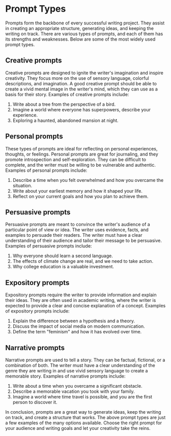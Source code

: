 # Prompt Types

Prompts form the backbone of every successful writing project. They assist in creating an appropriate structure, generating ideas, and keeping the writing on track. There are various types of prompts, and each of them has its strengths and weaknesses. Below are some of the most widely used prompt types.

## Creative prompts

Creative prompts are designed to ignite the writer's imagination and inspire creativity. They focus more on the use of sensory language, colorful descriptions, and imagination. A good creative prompt should be able to create a vivid mental image in the writer's mind, which they can use as a basis for their story. Examples of creative prompts include:

1. Write about a tree from the perspective of a bird.
2. Imagine a world where everyone has superpowers, describe your experience.
3. Exploring a haunted, abandoned mansion at night.

## Personal prompts

These types of prompts are ideal for reflecting on personal experiences, thoughts, or feelings. Personal prompts are great for journaling, and they promote introspection and self-exploration. They can be difficult to complete, and the writer must be willing to be vulnerable and authentic. Examples of personal prompts include:

1. Describe a time when you felt overwhelmed and how you overcame the situation.
2. Write about your earliest memory and how it shaped your life.
3. Reflect on your current goals and how you plan to achieve them.

## Persuasive prompts

Persuasive prompts are meant to convince the writer's audience of a particular point of view or idea. The writer uses evidence, facts, and examples to persuade their readers. The writer must have a clear understanding of their audience and tailor their message to be persuasive. Examples of persuasive prompts include:

1. Why everyone should learn a second language.
2. The effects of climate change are real, and we need to take action.
3. Why college education is a valuable investment.

## Expository prompts

Expository prompts require the writer to provide information and explain their ideas. They are often used in academic writing, where the writer is expected to provide a clear and concise explanation of a concept. Examples of expository prompts include:

1. Explain the difference between a hypothesis and a theory.
2. Discuss the impact of social media on modern communication.
3. Define the term "feminism" and how it has evolved over time.

## Narrative prompts

Narrative prompts are used to tell a story. They can be factual, fictional, or a combination of both. The writer must have a clear understanding of the genre they are writing in and use vivid sensory language to create a memorable story. Examples of narrative prompts include:

1. Write about a time when you overcame a significant obstacle.
2. Describe a memorable vacation you took with your family.
3. Imagine a world where time travel is possible, and you are the first person to discover it.

In conclusion, prompts are a great way to generate ideas, keep the writing on track, and create a structure that works. The above prompt types are just a few examples of the many options available. Choose the right prompt for your audience and writing goals and let your creativity take the reins.
